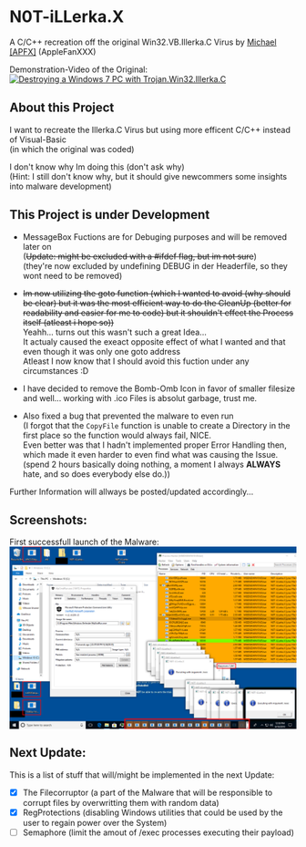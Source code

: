 # N0T-iLLerka.X

A C/C++ recreation off the original Win32.VB.Illerka.C Virus by [Michael [APFX]](https://www.youtube.com/channel/UCDo-73OtSjnMKVIEidGu2Xw) (AppleFanXXX)

Demonstration-Video of the Original:\
<a href="https://www.youtube.com/watch?v=HnRm9DBWzY8"><img height="180" src="https://img.youtube.com/vi/HnRm9DBWzY8/maxresdefault.jpg" alt="Destroying a Windows 7 PC with Trojan.Win32.Illerka.C"></a>

## About this Project
I want to recreate the Illerka.C Virus but using more efficent C/C++ instead of Visual-Basic\
(in which the original was coded)

I don't know why Im doing this (don't ask why)\
(Hint: I still don't know why, but it should give newcommers some insights into malware development)

## This Project is under Development
- MessageBox Fuctions are for Debuging purposes and will be removed later on\
(~~Update: might be excluded with a #ifdef flag, but im not sure~~)\
(they're now excluded by undefining DEBUG in der Headerfile, so they wont need to be removed)

- ~~Im now utilizing the goto function (which I wanted to avoid (why should be clear) but it was the most efficient way to do the CleanUp (better for readability and easier for me to code) but it shouldn't effect the Process itself (atleast i hope so))~~\
Yeahh... turns out this wasn't such a great Idea...\
It actualy caused the exeact opposite effect of what I wanted and that even though it was only one goto address\
Atleast I now know that I should avoid this fuction under any circumstances :D

- I have decided to remove the Bomb-Omb Icon in favor of smaller filesize and well... working with .ico Files is absolut garbage, trust me.

- Also fixed a bug that prevented the malware to even run\
(I forgot that the `CopyFile` function is unable to create a Directory in the first place so the function would always fail, NICE.\
Even better was that I hadn't implemented proper Error Handling then, which made it even harder to even find what was causing the Issue. (spend 2 hours basically doing nothing, a moment I always **ALWAYS** hate, and so does everybody else do.))

Further Information will allways be posted/updated accordingly...

## Screenshots:
First successfull launch of the Malware:\
<a><img align="center" src="GitRes/MSEdge-Win10-VMWare-2019-09-18-21-44-00.png" alt="Windows 10 VM Screenshot"></a>


## Next Update:
This is a list of stuff that will/might be implemented in the next Update:

- [x] The Filecorruptor (a part of the Malware that will be responsible to corrupt files by overwritting them with random data)
- [x] RegProtections (disabling Windows utilities that could be used by the user to regain power over the System)
- [ ] Semaphore (limit the amout of /exec processes executing their payload)
